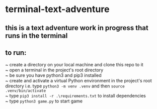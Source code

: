 # terminal-text-adventure
## this is a text adventure work in progress that runs in the terminal

## to run:
~ create a directory on your local machine and clone this repo to it  
~ open a terminal in the project's root directory  
~ be sure you have python3 and pip3 installed  
~ create and activate a virtual Python environment in the project's root directory i.e. type ```python3 -m venv .venv``` and then ```source .venv/bin/activate```   
~ type ```pip3 install -r .\requirements.txt``` to install dependencies  
~ type ```python3 game.py``` to start game
